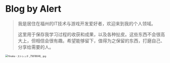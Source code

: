 # Blog by Alert

> 我是居住在福州的IT技术与游戏开发爱好者，欢迎来到我的个人领域。
>
> 这里用于保存我学习过程的收获和成果，以及各种扯皮。这些东西不会很高大上，但相信会很有趣。希望能够留下，值得为之保留的东西，打磨自己、分享给需要的人。

<img src="https://i.loli.net/2020/02/12/sUFdWlSOwu4kqaC.jpg" alt="Hinaka - ストレッチ _75618846_ .jpg" style="zoom:50%;" />